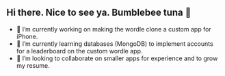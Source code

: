 ## Hi there. Nice to see ya. Bumblebee tuna 👋

- 🔭 I’m currently working on making the wordle clone a custom app for iPhone.
- 🌱 I’m currently learning databases (MongoDB) to implement accounts for a leaderboard on the custom wordle app.
- 👯 I’m looking to collaborate on smaller apps for experience and to grow my resume.

<!--
**AndresCR22/andrescr22** is a ✨ _special_ ✨ repository because its `README.md` (this file) appears on your GitHub profile.

Here are some ideas to get you started:

- 🔭 I’m currently working on ...
- 🌱 I’m currently learning ...
- 👯 I’m looking to collaborate on ...
- 🤔 I’m looking for help with ...
- 💬 Ask me about ...
- 📫 How to reach me: ...
- 😄 Pronouns: ...
- ⚡ Fun fact: ...
-->
